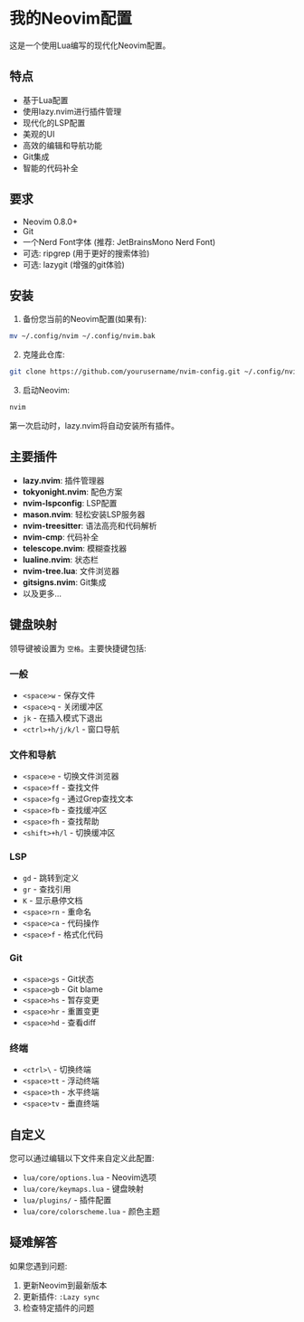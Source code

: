 # 我的Neovim配置

这是一个使用Lua编写的现代化Neovim配置。

## 特点

- 基于Lua配置
- 使用lazy.nvim进行插件管理
- 现代化的LSP配置
- 美观的UI
- 高效的编辑和导航功能
- Git集成
- 智能的代码补全

## 要求

- Neovim 0.8.0+
- Git
- 一个Nerd Font字体 (推荐: JetBrainsMono Nerd Font)
- 可选: ripgrep (用于更好的搜索体验)
- 可选: lazygit (增强的git体验)

## 安装

1. 备份您当前的Neovim配置(如果有):

```bash
mv ~/.config/nvim ~/.config/nvim.bak
```

2. 克隆此仓库:

```bash
git clone https://github.com/yourusername/nvim-config.git ~/.config/nvim
```

3. 启动Neovim:

```bash
nvim
```

第一次启动时，lazy.nvim将自动安装所有插件。

## 主要插件

- **lazy.nvim**: 插件管理器
- **tokyonight.nvim**: 配色方案
- **nvim-lspconfig**: LSP配置
- **mason.nvim**: 轻松安装LSP服务器
- **nvim-treesitter**: 语法高亮和代码解析
- **nvim-cmp**: 代码补全
- **telescope.nvim**: 模糊查找器
- **lualine.nvim**: 状态栏
- **nvim-tree.lua**: 文件浏览器
- **gitsigns.nvim**: Git集成
- 以及更多...

## 键盘映射

领导键被设置为 `空格`。主要快捷键包括:

### 一般

- `<space>w` - 保存文件
- `<space>q` - 关闭缓冲区
- `jk` - 在插入模式下退出
- `<ctrl>+h/j/k/l` - 窗口导航

### 文件和导航

- `<space>e` - 切换文件浏览器
- `<space>ff` - 查找文件
- `<space>fg` - 通过Grep查找文本
- `<space>fb` - 查找缓冲区
- `<space>fh` - 查找帮助
- `<shift>+h/l` - 切换缓冲区

### LSP

- `gd` - 跳转到定义
- `gr` - 查找引用
- `K` - 显示悬停文档
- `<space>rn` - 重命名
- `<space>ca` - 代码操作
- `<space>f` - 格式化代码

### Git

- `<space>gs` - Git状态
- `<space>gb` - Git blame
- `<space>hs` - 暂存变更
- `<space>hr` - 重置变更
- `<space>hd` - 查看diff

### 终端

- `<ctrl>\` - 切换终端
- `<space>tt` - 浮动终端
- `<space>th` - 水平终端
- `<space>tv` - 垂直终端

## 自定义

您可以通过编辑以下文件来自定义此配置:

- `lua/core/options.lua` - Neovim选项
- `lua/core/keymaps.lua` - 键盘映射
- `lua/plugins/` - 插件配置
- `lua/core/colorscheme.lua` - 颜色主题

## 疑难解答

如果您遇到问题:

1. 更新Neovim到最新版本
2. 更新插件: `:Lazy sync`
3. 检查特定插件的问题 